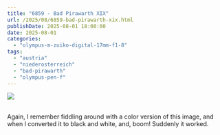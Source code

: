 ```yaml
---
title: "6859 - Bad Pirawarth XIX"
url: /2025/08/6859-bad-pirawarth-xix.html
publishDate: 2025-08-01 18:00:00
date: 2025-08-01
categories:
  - "olympus-m-zuiko-digital-17mm-f1-8"
tags:
  - "austria"
  - "niederosterreich"
  - "bad-pirawarth"
  - "olympus-pen-f"
---
```

<div class="container">
<div class="center"><a target="_blank" href="https://d25zfm9zpd7gm5.cloudfront.net/1200x1200/2021/20210307_151658_lr.jpg"><img class="webfeedsFeaturedVisual" src="https://d25zfm9zpd7gm5.cloudfront.net/0600x0600/2021/20210307_151658_lr.jpg" /></a></div>
</div>
<br />

Again, I remember fiddling around with a color version of
this image, and when I converted it to black and white, and,
boom! Suddenly it worked.
